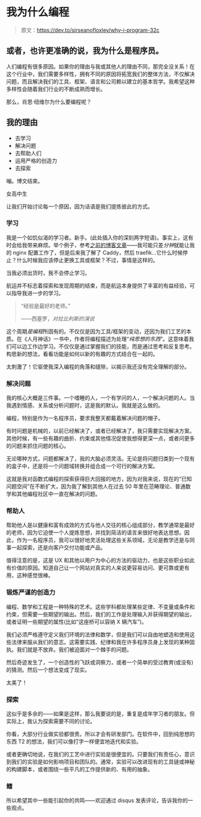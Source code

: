 # 我为什么编程

> 原文：<https://dev.to/sirseanofloxley/why-i-program-32c>

## 或者，也许更准确的说，我为什么是程序员。

人们编程有很多原因。如果你的理由与我或其他人的理由不同，那完全没关系！在这个行业中，我们需要多样性，拥有不同的原因将拓宽我们的整体方法，不仅解决问题，而且解决我们的工具、框架、语言和公司赖以建立的基本哲学。我希望这种多样性会随着我们行业的不断成熟而增长。

那么，肖恩·纽维尔为什么要编程呢？

## 我的理由

*   去学习
*   解决问题
*   去帮助人们
*   运用严格的创造力
*   去探索

嘣。博文结束。

女高中生

让我们开始讨论每一个原因，因为话语是我们提炼彼此的方式。

### 学习

我是一个如饥似渴的学习者。新手。(此处插入你的深刻两字短语)。事实上，这有时会给我带来麻烦。举个例子，参考[之前的博客文章](https://sean.thenewells.us/nginx-to-caddy-to-traefik/)——我可能只差*分钟*就能让我的 nginx 配置工作了，但是后来我了解了 Caddy，然后 traefik...它什么时候停止？什么时候我应该停止更换工具或框架？不过，事情是这样的。

当我必须出货时，我不会停止学习。

航运并不标志着探索和发现周期的结束，而是航运本身提供了丰富的有益经验，可以指导我进一步的学习。

> “经验是最好的老师。”
> 
> ——西塞罗，*对拉比利斯的演说*

这个周期*是编程*所固有的。不仅仅是因为工具/框架的变动，还因为我们工艺的本质。在《人月神话》一书中，作者将编程描述为处理“*纯思想的东西*”。这意味着我们可以边工作边学习。不仅仅是通过掌握我们的技能，而是通过思考和反复思考。构思新的想法，看看功能是如何以新的有趣的方式结合在一起的。

太刺激了！它驱使我深入编程的角落和缝隙，以揭示我还没有完全理解的部分。

### 解决问题

我的核心大概是三件事。一个嗜睡的人，一个有学问的人，一个解决问题的人。当我遇到情感、关系或分析问题时，这是我的默认。我就是这么做的。

编程，特别是作为一名程序员，要求我整天都戴着解决问题的帽子。

有时问题是机械的，以前已经解决了，或者已经解决了，我只需要实现解决方案。其他时候，有一些有趣的曲折、约束或其他情况促使我想得更深一点，或者问更多的问题来抓住问题的核心。

无论哪种方式，问题都解决了，我的大脑必须灵活。无论是将问题归类到一个现有的盒子中，还是将一个问题域转换并组合成一个可行的解决方案。

这就是我对函数式编程的探索获得巨大回报的地方，因为对我来说，现在的“已知问题空间”在不断扩大，因为我了解到其他人在过去 50 年里在范畴理论、普通数学和其他编程社区中一直在解决的问题。

### 帮助人

帮助他人是以健康和富有成效的方式与他人交往的核心组成部分，教学通常是最好的老师，因为它迫使一个人提炼思想，并找到简洁的语言来很好地表达思想。因此，作为一名程序员，我可以很好地灵活处理这些关系领域，无论是教学还是与同事一起探索，还是向客户交付功能或产品。

值得注意的是，这是 UX 和其他以用户为中心的方法的驱动力，也是这些职业如此有价值的原因。知道自己让一个网站对真实的人来说更容易访问、更可靠或更有用，这种感觉很棒。

### 锻炼严谨的创造力

编程、数学和工程是一种特殊的艺术。这些学科都处理某些定律、不变量或条件和约束，但需要一些期望的输出。然后，我们的工作是处理输入并获得期望的输出，或者证明一些期望的属性(比如“这座桥可以容纳 X 辆汽车”)。

我们必须严格遵守定义我们环境的法律和数学，但是我们可以自由地塑造和使用这些法律来服从我们的意志。这需要实践、纪律和我在许多程序员身上发现的某种固执。我们就是不放弃。我们被迫面对一个棘手的问题。

然后奇迹发生了，一个创造性的飞跃或洞察力，或者一个简单的受过教育(或没有)的猜测。然后一个想法变成了现实。

太美了！

### 探索

这似乎是多余的——如果是这样，那么我要说的是，重复是成年学习者的朋友。但实际上，我认为探索需要不同的讨论。

你看，大部分行业做实验都很贵。所以才会有研发部门。在软件中，回到纯思想的东西 T2 的想法，我们可以像打字一样便宜地迭代和实验。

或者更确切地说，在我们的工艺中进行实验是很便宜的。只要我们有责任心，意识到我们的实验是如何影响项目和团队的。通常，实验可以改进现有的工具链或神秘的构建脚本，或者围绕一些平凡的工作提供新的、有用的抽象。

### 鳍

所以希望其中一些能引起你的共鸣——欢迎通过 disqus 发表评论，告诉我你的一些观点。